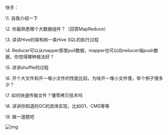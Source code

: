 快手：

\1.   自我介绍一下

\2.   你最熟悉哪个大数据组件？（回答MapReduce）

\3.   讲讲Hive的架构和一条Hive SQL的执行过程

\4.   Reducer可以从mapper那里pull数据，mapper也可以向reducer端push数据，你觉得哪种做法好？

\5.   讲讲shuffle的过程

\6.   开个大文件和开一堆小文件的性能比较。为啥开一堆小文件慢，举个例子慢多少？

\7.   如何快速传输文件？懂零拷贝技术吗

\8.   讲讲你知道的GC的具体实现，比如G1、CMS等等

\9.   做一道题吧

![img](..\..\image\clip_image002.png)

